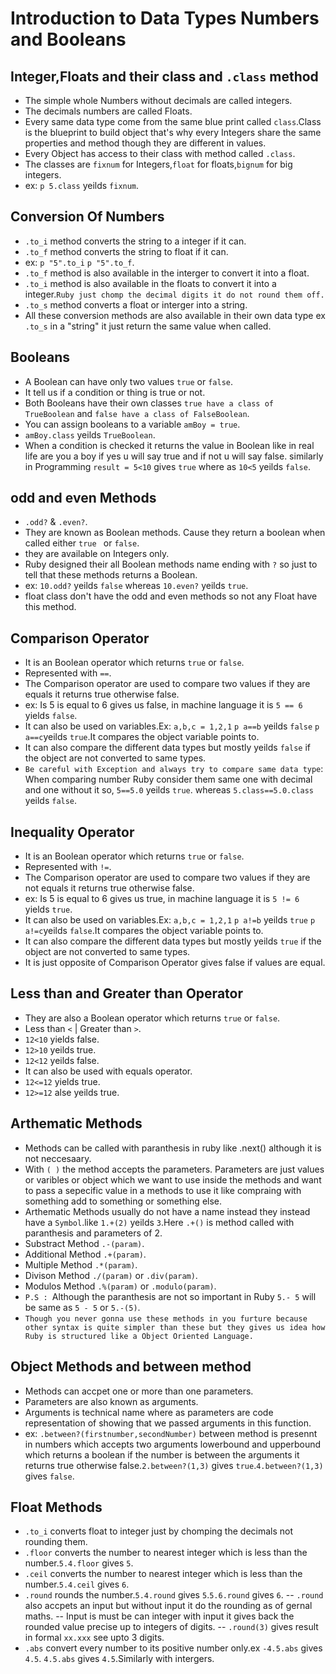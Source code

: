 # Introduction to Data Types Numbers and Booleans
 ## Integer,Floats and their class and `.class` method
  - The simple whole Numbers without decimals are called integers.
  - The decimals numbers are called Floats.
  - Every same data type come from the same blue print called `class`.Class is the blueprint to build object that's why every Integers share the same properties and method though they are different in values.
  - Every Object has access to their class with method called `.class`.
  - The classes are `fixnum` for Integers,`float` for floats,`bignum` for big integers.
  - ex: `p 5.class` yeilds `fixnum`.
 
 ## Conversion Of Numbers
  - `.to_i` method converts the string to a integer if it can.
  - `.to_f` method converts the string to float if it can.
  - ex: `p "5".to_i` `p "5".to_f`.
  - `.to_f` method is also available in the interger to convert it into a float.
  - `.to_i` method is also available in the floats to convert it into a integer.`Ruby just chomp the decimal digits it do not round them off.`
  - `.to_s` method converts a float or interger into a string.
  - All these conversion methods are also available in their own data type ex `.to_s` in a "string" it just return the same value when called. 
 
 ## Booleans
  - A Boolean can have only two values `true` or `false`.
  - It tell us if a condition or thing is true or not.
  - Both Booleans have their own classes `true have a class of TrueBoolean` and `false have a class of FalseBoolean`.
  - You can assign booleans to a variable `amBoy = true`.
  - `amBoy.class` yeilds `TrueBoolean`.
  - When a condition is checked it returns the value in Boolean like in real life are you a boy if yes u will say true and if not u will say false. similarly in Programming `result = 5<10` gives `true` where as `10<5` yeilds `false`.
 
 ## odd and even Methods
  - `.odd?` & `.even?`.
  - They are known as Boolean methods. Cause they return a boolean when called either `true ` or `false`.
  - they are available on Integers only.
  - Ruby designed their all Boolean methods name ending with `?` so just to tell that these methods returns a Boolean.
  - ex: `10.odd?` yeilds `false` whereas `10.even?` yeilds `true`.
  - float class don't have the odd and even methods so not any Float have this method.

 ## Comparison Operator
  - It is an Boolean operator which returns `true` or `false`.
  - Represented with `==`.
  - The Comparison operator are used to compare two values if they are equals it returns true otherwise false.
  - ex: Is 5 is equal to 6 gives us false, in machine language it is `5 == 6` yields `false`.
  - It can also be used on variables.Ex: `a,b,c = 1,2,1` `p a==b` yeilds `false` `p a==c`yeilds `true`.It compares the object variable points to.
  - It can also compare the different data types but mostly yeilds `false` if the object are not converted to same types.
  - `Be careful with Exception and always try to compare same data type`: When comparing number Ruby consider them same one with decimal and one without it so, `5==5.0` yeilds `true`. whereas `5.class==5.0.class` yeilds `false`.

 ## Inequality Operator
  - It is an Boolean operator which returns `true` or `false`.
  - Represented with `!=`.
  - The Comparison operator are used to compare two values if they are not equals it returns true otherwise false.
  - ex: Is 5 is equal to 6 gives us true, in machine language it is `5 != 6` yields `true`.
  - It can also be used on variables.Ex: `a,b,c = 1,2,1` `p a!=b` yeilds `true` `p a!=c`yeilds `false`.It compares the object variable points to.
  - It can also compare the different data types but mostly yeilds `true` if the object are not converted to same types.
  - It is just opposite of Comparison Operator gives false if values are equal.

 ## Less than and Greater than Operator
  - They are also a Boolean operator which returns `true` or `false`.
  - Less than `<` | Greater than `>`.
  - `12<10` yields false.
  - `12>10` yeilds true.
  - `12<12` yeilds false.
  - It can also be used with equals operator.
  - `12<=12` yields true.
  - `12>=12` alse yeilds true.

 ## Arthematic Methods
  - Methods can be called with paranthesis in ruby like .next() although it is not neccesaary.
  - With `( )` the method accepts the parameters. Parameters are just values or varibles or object which we want to use inside the methods and want to pass a sepecific value in a methods to use it like compraing with something add to something or something else.
  - Arthematic Methods usually do not have a name instead they instead have a `Symbol`.like `1.+(2)` yeilds `3`.Here `.+()` is method called with paranthesis and parameters of 2.
  - Substract Method `.-(param)`.
  - Additional Method `.+(param)`.
  - Multiple Method `.*(param)`.
  - Divison Method `./(param)` or `.div(param)`.
  - Modulos Method `.%(param)` or `.modulo(param)`.
  - `P.S : `Although the paranthesis are not so important in Ruby `5.- 5` will be same as `5 - 5` or `5.-(5)`.
  - `Though you never gonna use these methods in you furture because other syntax is quite simpler than these but they gives us idea how Ruby is structured like a Object Oriented Language.`

 ## Object Methods and between method
  - Methods can accpet one or more than one parameters.
  - Parameters are also known as arguments.
  - Arguments is technical name where as parameters are code representation of showing that we passed arguments in this function.
  - ex: `.between?(firstnumber,secondNumber)` between method is presennt in numbers which accepts two arguments lowerbound and upperbound which returns a boolean if the number is between the arguments it returns true otherwise false.`2.between?(1,3)` gives `true`.`4.between?(1,3)` gives `false`.

 ## Float Methods
  - `.to_i` converts float to integer just by chomping the decimals not rounding them.
  - `.floor` converts the number to nearest integer which is less than the number.`5.4.floor` gives `5`.
  - `.ceil` converts the number to nearest integer which is less than the number.`5.4.ceil` gives `6`.
  - `.round` rounds the number.`5.4.round` gives `5`.`5.6.round` gives `6`.
    -- `.round` also accpets an input but without input it do the rounding as of gernal maths.
    -- Input is must be can integer with input it gives back the rounded value precise up to integers of digits.
    -- `.round(3)` gives result in formal `xx.xxx` see upto 3 digits.
  - `.abs` convert every number to its positive number only.ex `-4.5.abs` gives `4.5`. `4.5.abs` gives `4.5`.Similarly with intergers.  

